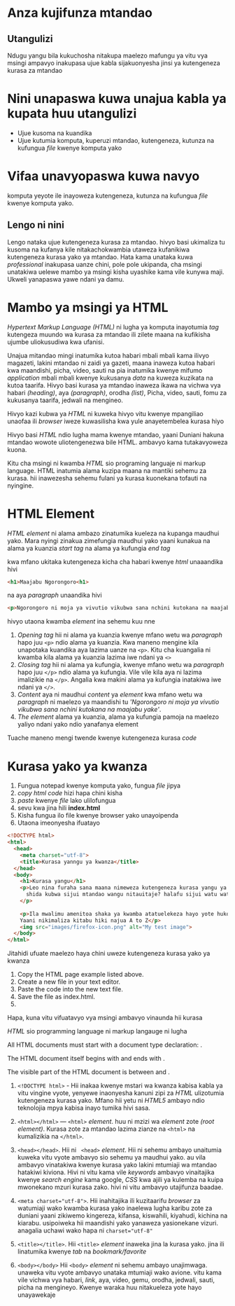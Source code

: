 # Anza kujifunza mtandao

## Utangulizi

Ndugu yangu bila kukuchosha nitakupa maelezo mafungu ya vitu vya msingi ampavyo inakupasa ujue kabla sijakuonyesha jinsi ya kutengeneza kurasa za mtandao

# Nini unapaswa kuwa unajua kabla ya kupata huu utangulizi
* Ujue kusoma na kuandika
* Ujue kutumia komputa, kuperuzi mtandao, kutengeneza, kutunza na kufungua *file* kwenye komputa yako

# Vifaa unavyopaswa kuwa navyo
komputa yeyote ile inayoweza kutengeneza, kutunza na kufungua *file* kwenye komputa yako. 

## Lengo ni nini
Lengo nataka ujue kutengeneza kurasa za mtandao. hivyo basi ukimaliza tu kusoma na kufanya kile nitakachokwambia utaweza kufanikiwa kutengeneza kurasa yako ya mtandao. Hata kama unataka kuwa *professional* inakupasa uanze chini, pole pole ukipanda, cha msingi unatakiwa uelewe mambo ya msingi kisha uyashike kama vile kunywa maji. Ukweli yanapaswa yawe ndani ya damu.

# Mambo ya msingi ya HTML 
*Hypertext Markup Language (HTML)* ni lugha ya komputa inayotumia *tag* kutengeza muundo wa kurasa za mtandao ili zilete maana na kufikisha ujumbe uliokusudiwa kwa ufanisi. 

Unajua mitandao mingi inatumika kutoa habari mbali mbali kama ilivyo magazeti, lakini mtandao ni zaidi ya gazeti, maana inaweza kutoa habari kwa maandishi, picha, video, sauti na pia inatumika kwenye mifumo *application* mbali mbali kwenye kukusanya *data* na kuweza kuzikata na kutoa taarifa. Hivyo basi kurasa ya mtandao inaweza ikawa na vichwa vya habari *(heading)*, aya *(paragraph)*, orodha *(list)*, Picha, video, sauti, fomu za kukusanya taarifa, jedwali na mengineo.

Hivyo kazi kubwa ya *HTML* ni kuweka hivyo vitu kwenye mpangiliao unaofaa ili *browser* iweze kuwasilisha kwa yule anayetembelea kurasa hiyo

Hivyo basi *HTML* ndio lugha mama kwenye mtandao, yaani Duniani hakuna mtandao wowote uliotengenezwa bile HTML. ambavyo kama tutakavyoweza kuona.

Kitu cha msingi ni kwamba *HTML* sio programing languaje ni markup language. HTML inatumia alama kuzipa maana na mantiki sehemu za kurasa. hii inawezesha sehemu fulani ya kurasa kuonekana tofauti na nyingine.

# HTML Element
*HTML element* ni alama ambazo zinatumika kueleza na kupanga maudhui yako. Mara nyingi zinakua zimefungia maudhui yako yaani kunakua na alama ya kuanzia *start tag* na alama ya kufungia *end tag*

kwa mfano ukitaka kutengeneza kicha cha habari kwenye *html* unaaandika hivi

```html
<h1>Maajabu Ngorongoro<h1>
```
na aya *paragraph* unaandika hivi

```html
<p>Ngorongoro ni moja ya vivutio vikubwa sana nchini kutokana na maajabu yake</p>
```

hivyo utaona kwamba *element* ina sehemu kuu nne
1. *Opening tag* hii ni alama ya kuanzia kwenye mfano wetu wa *paragraph* hapo juu `<p>` ndio alama ya kuanzia. Kwa maneno mengine kila unapotaka kuandika aya lazima uanze na `<p>`. Kitu cha kuangalia ni kwamba kila alama ya kuanzia lazima iwe ndani ya `<>`
2. *Closing tag* hii ni alama ya kufungia, kwenye mfano wetu wa *paragraph* hapo juu `</p>` ndio alama ya kufungia. Vile vile kila aya ni lazima imalizikie na `</p>`. Angalia kwa makini alama ya kufungia inatakiwa iwe ndani ya `</>`.
3. *Content* aya ni maudhui *content* ya *element* kwa mfano wetu wa *paragraph* ni maelezo ya maandishi tu *'Ngorongoro ni moja ya vivutio vikubwa sana nchini kutokana na maajabu yake'*.
4. *The element* alama ya kuanzia, alama ya kufungia pamoja na maelezo yaliyo ndani yako ndio yanafanya element

Tuache maneno mengi twende kwenye kutengeneza kurasa *code* 

# Kurasa yako ya kwanza
1. Fungua notepad kwenye komputa yako, fungua *file* jipya 
2. *copy html code* hizi hapa chini kisha 
3. *paste* kwenye *file* lako ulilofungua 
4. sevu kwa jina hili **index.html**
5. Kisha fungua ilo file kwenye browser yako unayoipenda
6. Utaona imeonyesha ifuatayo

```html
<!DOCTYPE html>
<html>
  <head>
    <meta charset="utf-8">
    <title>Kurasa yanngu ya kwanza</title>
  </head>
  <body>
    <h1>Kurasa yangu</h1>
    <p>Leo nina furaha sana maana nimeweza kutengeneza kurasa yangu ya kwanza ya mtandao.
      shida kubwa sijui mtandao wangu nitauitaje? halafu sijui watu watawezaji kuufikia
    </p>
    
    <p>Ila mwalimu amenitoa shaka ya kwamba atatuelekeza hayo yote huko mbele.
    Yaani nikimaliza kitabu hiki najua A to Z</p>
    <img src="images/firefox-icon.png" alt="My test image">
  </body>
</html>
```
Jitahidi ufuate maelezo haya chini uweze kutengeneza kurasa yako ya kwanza
1. Copy the HTML page example listed above.
2. Create a new file in your text editor.
3. Paste the code into the new text file.
4. Save the file as index.html.
5. 
Hapa, kuna vitu vifuatavyo vya msingi ambavyo vinaunda hii kurasa

*HTML* sio programming language ni markup langauge ni lugha 

All HTML documents must start with a document type declaration: <!DOCTYPE html>.

The HTML document itself begins with <html> and ends with </html>.

The visible part of the HTML document is between <body> and </body>.

1. `<!DOCTYPE html>` - Hii inakaa kwenye mstari wa kwanza kabisa kabla ya vitu vingine vyote, yenyewe inaonyesha kanuni zipi za *HTML* ulizotumia kutengeneza kurasa yako. Mfano hii yetu ni *HTML5* ambayo ndio teknolojia mpya kabisa inayo tumika hivi sasa.

2. `<html></html>` —  `<html>` *element*. huu ni mzizi wa *element* zote *(root element)*. Kurasa zote za mtandao lazima zianze na  `<html>` na kumalizikia na `</html>`.
3. `<head></head>`. Hii ni ` <head>` *element*. Hii ni sehemu ambayo unaitumia kuweka vitu vyote ambavyo sio sehemu ya maudhui yako. au vila ambavyo vinatakiwa kwenye kurasa yako lakini mtumiaji wa mtandao hatakiwi kiviona. Hivi ni vitu kama vile *keywords* ambavyo vinaitajika kwenye *search engine* kama google, *CSS* kwa ajili ya kulemba na kuipa mwonekano mzuri kurasa zako. hivi ni vitu ambavyo utajifunza baadae.
4. `<meta charset="utf-8">`. Hii inahitajika ili kuzitaarifu *browser* za watumiaji wako kwamba kurasa yako inaelewa lugha karibu zote za duniani yaani zikiwemo kingereza, kifansa, kiswahili, kiyahudi, kichina na kiarabu. usipoiweka hii maandishi yako yanaweza yasionekane vizuri. anagalia uchawi wako hapa ni `charset="utf-8"`
5. `<title></title>`. Hii `<title>` *element* inaweka jina la kurasa yako. jina ili linatumika kwenye *tab* na *bookmark/favorite*
6. `<body></body>` Hii `<body>` *element*  ni sehemu ambayo unajimwaga. unaweka vitu vyote ambavyo unataka mtumiaji wako avione. vitu kama vile vichwa vya habari, *link*, aya, video, gemu, orodha, jedwali, sauti, picha na mengineyo. Kwenye waraka huu nitakueleza yote hayo unayawekaje


